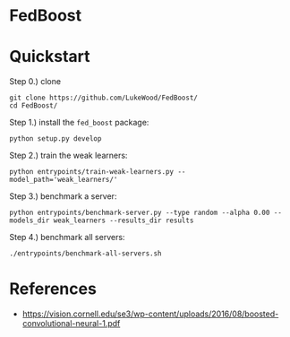 # FedBoost

# Quickstart

Step 0.) clone

```
git clone https://github.com/LukeWood/FedBoost/
cd FedBoost/
```

Step 1.) install the `fed_boost` package:
```
python setup.py develop
```

Step 2.) train the weak learners:

```
python entrypoints/train-weak-learners.py --model_path='weak_learners/'
```

Step 3.) benchmark a server:
```
python entrypoints/benchmark-server.py --type random --alpha 0.00 --models_dir weak_learners --results_dir results
```

Step 4.) benchmark all servers:
```
./entrypoints/benchmark-all-servers.sh
```

# References

- https://vision.cornell.edu/se3/wp-content/uploads/2016/08/boosted-convolutional-neural-1.pdf
